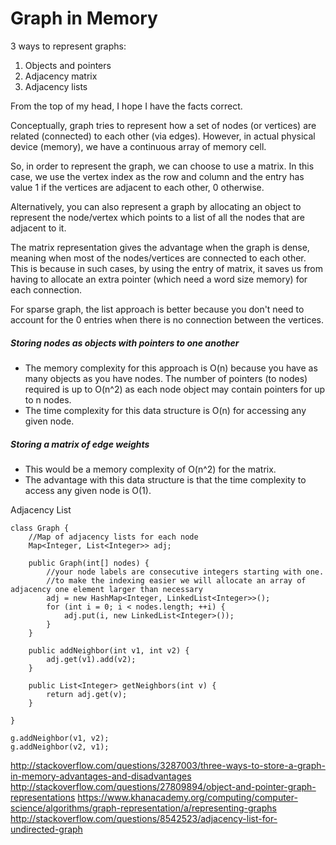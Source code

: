 # Graph in Memory

3 ways to represent graphs:
1. Objects and pointers
2. Adjacency matrix
3. Adjacency lists



From the top of my head, I hope I have the facts correct.


Conceptually, graph tries to represent how a set of nodes (or vertices) are related (connected) to each other (via edges). However, in actual physical device (memory), we have a continuous array of memory cell.


So, in order to represent the graph, we can choose to use a matrix. In this case, we use the vertex index as the row and column and the entry has value 1 if the vertices are adjacent to each other, 0 otherwise.


Alternatively, you can also represent a graph by allocating an object to represent the node/vertex which points to a list of all the nodes that are adjacent to it.


The matrix representation gives the advantage when the graph is dense, meaning when most of the nodes/vertices are connected to each other. This is because in such cases, by using the entry of matrix, it saves us from having to allocate an extra pointer (which need a word size memory) for each connection.


For sparse graph, the list approach is better because you don't need to account for the 0 entries when there is no connection between the vertices.


##### Storing nodes as objects with pointers to one another
- The memory complexity for this approach is O(n) because you have as many objects as you have nodes. The number of pointers (to nodes) required is up to O(n^2) as each node object may contain pointers for up to n nodes.
- The time complexity for this data structure is O(n) for accessing any given node.

##### Storing a matrix of edge weights
- This would be a memory complexity of O(n^2) for the matrix.
- The advantage with this data structure is that the time complexity to access any given node is O(1).


Adjacency List
```
class Graph {
    //Map of adjacency lists for each node
    Map<Integer, List<Integer>> adj;

    public Graph(int[] nodes) {
        //your node labels are consecutive integers starting with one. 
        //to make the indexing easier we will allocate an array of adjacency one element larger than necessary
        adj = new HashMap<Integer, LinkedList<Integer>>();
        for (int i = 0; i < nodes.length; ++i) {
            adj.put(i, new LinkedList<Integer>());
        }
    }

    public addNeighbor(int v1, int v2) {
        adj.get(v1).add(v2);
    }

    public List<Integer> getNeighbors(int v) {
        return adj.get(v);
    }

}
```
```
g.addNeighbor(v1, v2);
g.addNeighbor(v2, v1);
```



http://stackoverflow.com/questions/3287003/three-ways-to-store-a-graph-in-memory-advantages-and-disadvantages
http://stackoverflow.com/questions/27809894/object-and-pointer-graph-representations
https://www.khanacademy.org/computing/computer-science/algorithms/graph-representation/a/representing-graphs
http://stackoverflow.com/questions/8542523/adjacency-list-for-undirected-graph